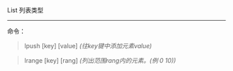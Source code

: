 List 列表类型
***
命令：

> lpush [key] [value] *(往key键中添加元素value)*

> lrange [key] [rang] *(列出范围rang内的元素。(例 0 10))*